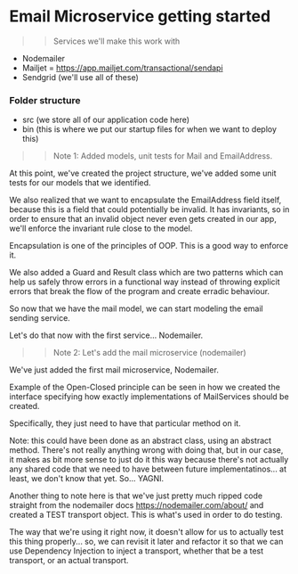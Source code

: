 
# Email Microservice getting started

>> Services we'll make this work with

- Nodemailer 
- Mailjet = https://app.mailjet.com/transactional/sendapi
- Sendgrid (we'll use all of these)

### Folder structure
- src (we store all of our application code here)
- bin (this is where we put our startup files for when we want to deploy this)

>> Note 1: Added models, unit tests for Mail and EmailAddress.

At this point, we've created the project structure, we've added some unit tests for our models that we identified.

We also realized that we want to encapsulate the EmailAddress field itself, because this is a field that could potentially be invalid. It has invariants, so in order to ensure that an invalid object never even gets created in our app, we'll enforce the invariant rule close to the model. 

Encapsulation is one of the principles of OOP. This is a good way to enforce it.

We also added a Guard and Result class which are two patterns which can help us safely throw errors in a functional way instead of throwing explicit errors that break the flow of the program and create erradic behaviour.

So now that we have the mail model, we can start modeling the email sending service.

Let's do that now with the first service... Nodemailer.

>> Note 2: Let's add the mail microservice (nodemailer)

We've just added the first mail microservice, Nodemailer.

Example of the Open-Closed principle can be seen in how we created the interface specifying how exactly implementations of MailServices should be created. 

Specifically, they just need to have that particular method on it.

Note: this could have been done as an abstract class, using an abstract method. There's not really anything wrong with doing that, but in our case, it makes as bit more sense to just do it this way because there's not actually any shared code that we need to have between future implementatinos... at least, we don't know that yet. So... YAGNI. 

Another thing to note here is that we've just pretty much ripped code straight from the nodemailer docs https://nodemailer.com/about/ and created a TEST transport object. This is what's used in order to do testing.

The way that we're using it right now, it doesn't allow for us to actually test this thing properly... so, we can revisit it later and refactor it so that we can use Dependency Injection to inject a transport, whether that be a test transport, or an actual transport.

